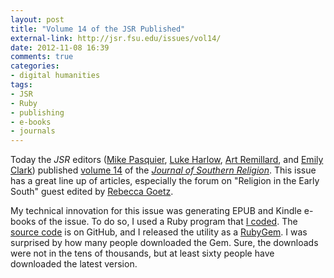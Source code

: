 ```yaml
---
layout: post
title: "Volume 14 of the JSR Published"
external-link: http://jsr.fsu.edu/issues/vol14/
date: 2012-11-08 16:39
comments: true
categories: 
- digital humanities
tags:
- JSR
- Ruby
- publishing
- e-books
- journals
---
```


Today the *JSR* editors ([Mike Pasquier][], [Luke Harlow][], [Art Remillard][], and [Emily Clark][]) published [volume 14][] of the *[Journal of Southern Religion][]*. This issue has a great line up of articles, especially the forum on "Religion in the Early South" guest edited by [Rebecca Goetz][].

My technical innovation for this issue was generating EPUB and Kindle e-books of the issue. To do so, I used a Ruby program that [I coded][].  The [source code][] is on GitHub, and I released the utility as a [RubyGem][]. I was surprised by how many people downloaded the Gem.  Sure, the downloads were not in the tens of thousands, but at least sixty people have downloaded the latest version. 

  [Mike Pasquier]: http://www.artsci.lsu.edu/phil/relig/relig_fac.htm
  [Luke Harlow]: http://web.utk.edu/~history/faculty/f-harlow.htm
  [Art Remillard]: http://www.francis.edu/Remillard.htm
  [Emily Clark]: http://emilysuzanneclark.wordpress.com/
  [volume 14]: http://jsr.fsu.edu/issues/vol14/
  [Journal of Southern Religion]: http://jsr.fsu.edu/
  [Rebecca Goetz]: http://historianess.wordpress.com/
  [I coded]: http://lincolnmullen.com/blog/epub-generator-for-jekyll/
  [source code]: https://github.com/lmullen/jekyll-ebook
  [RubyGem]: https://rubygems.org/gems/jekyll-ebook
